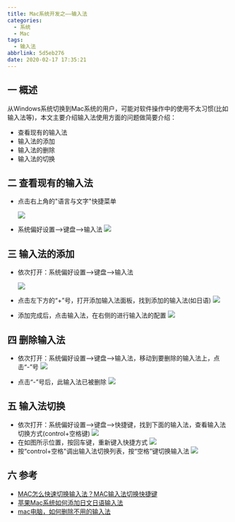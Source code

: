 ```yaml
---
title: Mac系统开发之——输入法
categories:
  - 系统
  - Mac
tags:
  - 输入法
abbrlink: 5d5eb276
date: 2020-02-17 17:35:21
---
```

## 一 概述

从Windows系统切换到Mac系统的用户，可能对软件操作中的使用不太习惯(比如输入法等)，本文主要介绍输入法使用方面的问题做简要介绍：

- 查看现有的输入法
- 输入法的添加
- 输入法的删除
- 输入法的切换

<!--more-->

## 二 查看现有的输入法

* 点击右上角的"语言与文字"快捷菜单

  ![][11]
* 系统偏好设置——>键盘——>输入法
	![][12]

## 三 输入法的添加

* 依次打开：系统偏好设置——>键盘——>输入法

  ![][12]
* 点击左下方的“+”号，打开添加输入法面板，找到添加的输入法(如日语)
	![][13]
* 添加完成后，点击输入法，在右侧的进行输入法的配置
	![][14]
## 四 删除输入法

* 依次打开：系统偏好设置——>键盘——>输入法，移动到要删除的输入法上，点击“-”号
	![][15]

* 点击“-”号后，此输入法已被删除
	![][16]
## 五 输入法切换
* 依次打开：系统偏好设置——>键盘——>快捷键，找到下面的输入法，查看输入法切换方式(control+空格键)
	![][17]
* 在如图所示位置，按回车键，重新键入快捷方式
	![][18]
* 按“control+空格"调出输入法切换列表，按“空格”键切换输入法
	![][19]

## 六 参考
* [MAC怎么快速切换输入法？MAC输入法切换快捷键][1]
* [苹果Mac系统如何添加日文日语输入法][2]
* [mac电脑，如何删除不用的输入法][3]

[1]:http://www.xitongzhijia.net/xtjc/20190301/151712.html
[2]:https://jingyan.baidu.com/article/cdddd41ccf6e8053cb00e1fd.html
[3]:https://jingyan.baidu.com/article/1612d500fbc363e20f1eee7e.html


[11]: https://cdn.jsdelivr.net/gh/pgzxc/CDN/blog-image//mac-input-num-view-zhuangtailan.png
[12]: https://cdn.jsdelivr.net/gh/pgzxc/CDN/blog-image//mac-input-num-view-pianhao.png
[13]: https://cdn.jsdelivr.net/gh/pgzxc/CDN/blog-image//mac-add-input-japan-dialog.png
[14]: https://cdn.jsdelivr.net/gh/pgzxc/CDN/blog-image//mac-add-input-config.png
[15]: https://cdn.jsdelivr.net/gh/pgzxc/CDN/blog-image//mac-move-input-view-piaohao.png
[16]: https://cdn.jsdelivr.net/gh/pgzxc/CDN/blog-image//mac-move-input-view-piaohao-after.png
[17]: https://cdn.jsdelivr.net/gh/pgzxc/CDN/blog-image//mac-input-switch-look.png
[18]: https://cdn.jsdelivr.net/gh/pgzxc/CDN/blog-image//mac-input-switch-redone.png
[19]: https://cdn.jsdelivr.net/gh/pgzxc/CDN/blog-image//mac-input-switch-language.png
